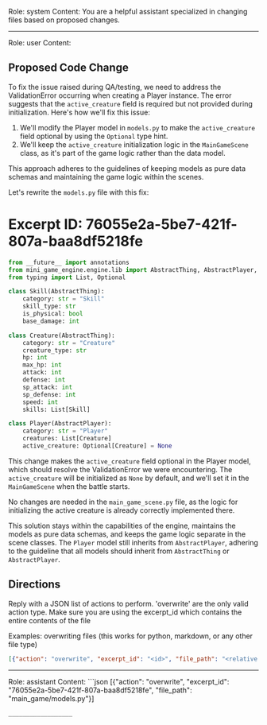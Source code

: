 Role: system
Content: You are a helpful assistant specialized in changing files based on proposed changes.
__________________
Role: user
Content: 
## Proposed Code Change
To fix the issue raised during QA/testing, we need to address the ValidationError occurring when creating a Player instance. The error suggests that the `active_creature` field is required but not provided during initialization. Here's how we'll fix this issue:

1. We'll modify the Player model in `models.py` to make the `active_creature` field optional by using the `Optional` type hint.
2. We'll keep the `active_creature` initialization logic in the `MainGameScene` class, as it's part of the game logic rather than the data model.

This approach adheres to the guidelines of keeping models as pure data schemas and maintaining the game logic within the scenes.

Let's rewrite the `models.py` file with this fix:

# Excerpt ID: 76055e2a-5be7-421f-807a-baa8df5218fe
```python main_game/models.py
from __future__ import annotations
from mini_game_engine.engine.lib import AbstractThing, AbstractPlayer, Field
from typing import List, Optional

class Skill(AbstractThing):
    category: str = "Skill"
    skill_type: str
    is_physical: bool
    base_damage: int

class Creature(AbstractThing):
    category: str = "Creature"
    creature_type: str
    hp: int
    max_hp: int
    attack: int
    defense: int
    sp_attack: int
    sp_defense: int
    speed: int
    skills: List[Skill]

class Player(AbstractPlayer):
    category: str = "Player"
    creatures: List[Creature]
    active_creature: Optional[Creature] = None
```

This change makes the `active_creature` field optional in the Player model, which should resolve the ValidationError we were encountering. The `active_creature` will be initialized as `None` by default, and we'll set it in the `MainGameScene` when the battle starts.

No changes are needed in the `main_game_scene.py` file, as the logic for initializing the active creature is already correctly implemented there.

This solution stays within the capabilities of the engine, maintains the models as pure data schemas, and keeps the game logic separate in the scene classes. The `Player` model still inherits from `AbstractPlayer`, adhering to the guideline that all models should inherit from `AbstractThing` or `AbstractPlayer`.

## Directions
Reply with a JSON list of actions to perform. 'overwrite' are the only valid action type. 
Make sure you are using the excerpt_id which contains the entire contents of the file

Examples:
overwriting files (this works for python, markdown, or any other file type)
```json output_example1
[{"action": "overwrite", "excerpt_id": "<id>", "file_path": "<relative file path>"}]
```

__________________
Role: assistant
Content: ```json
[{"action": "overwrite", "excerpt_id": "76055e2a-5be7-421f-807a-baa8df5218fe", "file_path": "main_game/models.py"}]
```
__________________
